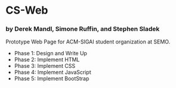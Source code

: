 # CS-Web
### by Derek Mandl, Simone Ruffin, and Stephen Sladek

Prototype Web Page for ACM-SIGAI student organization at SEMO.

- Phase 1: Design and Write Up
- Phase 2: Implement HTML
- Phase 3: Implement CSS
- Phase 4: Implement JavaScript
- Phase 5: Implement BootStrap
